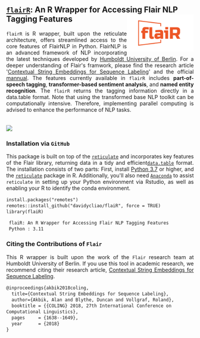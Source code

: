 ##  <u>`flairR`</u>: An R Wrapper for Accessing Flair NLP Tagging Features <img src="man/figures/logo.png" align="right" width="180"/>


<div style="text-align: justify">


`flairR` is R wrapper, built upon the reticulate architecture, offers streamlined access to the core features of FlairNLP in Python. FlairNLP is an advanced framework of NLP incorporating the latest techniques developed by [Humboldt University of Berlin](https://github.com/flairNLP/flair). For a deeper understanding of Flair's framwork, please find the research article '[Contextual String Embeddings for Sequence Labeling](https://aclanthology.org/C18-1139.pdf)' and the official [mannual](https://flairnlp.github.io). The  features currently available in `flairR` includes __part-of-speech tagging__, __transformer-based sentiment analysis__, and __named entity recognition__. The `flairR` returns the tagging information directly in a data.table format. Note that using the transformed base NLP toolkit can be computationally intensive. Therefore, implementing parallel computing is advised to enhance the performance of NLP tasks.

<br />
<img src="https://raw.githack.com/davidycliao/flaiR/main/man/figures/ent.png" width="1000" align="center" />




### Installation via `GitHub` 


This package is built on top of the [`reticulate`](https://rstudio.github.io/reticulate/) and incorporates key features of the Flair library, returning data in a tidy and efficient[`data.table`](https://cran.r-project.org/web/packages/data.table/index.html) format. The installation consists of two parts: First, install [Python 3.7](https://www.python.org/downloads/) or higher, and the [`reticulate`](https://rstudio.github.io/reticulate/) package in R. Additionally, you'll also need [`Anaconda`](Anaconda) to assist `reticulate` in setting up your Python environment via Rstudio, as well as enabling your R to identify the conda environment. 



```
install.packages("remotes")
remotes::install_github("davidycliao/flaiR", force = TRUE)
library(flaiR)
```

```
 flaiR: An R Wrapper for Accessing Flair NLP Tagging Features      
 Python : 3.11   
```


</div>


### Citing the Contributions of `Flair`

<div style="text-align: justify">

This R wrapper is built upon the work of the `Flair` research team at Humboldt University of Berlin. If you use this tool in academic research, we recommend citing their research article, [Contextual String Embeddings for Sequence Labeling](https://aclanthology.org/C18-1139.pdf).

</div>

```
@inproceedings{akbik2018coling,
  title={Contextual String Embeddings for Sequence Labeling},
  author={Akbik, Alan and Blythe, Duncan and Vollgraf, Roland},
  booktitle = {{COLING} 2018, 27th International Conference on Computational Linguistics},
  pages     = {1638--1649},
  year      = {2018}
}
```

